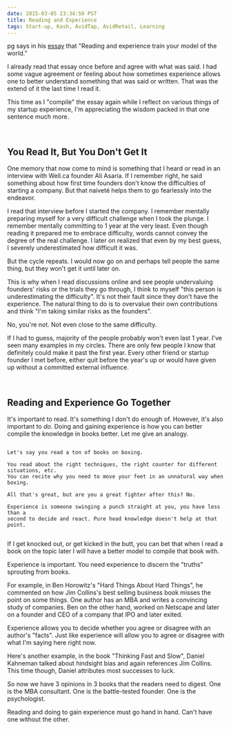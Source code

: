 ```yaml
---
date: 2015-03-05 23:34:59 PST
title: Reading and Experience
tags: Start-up, Kash, AvidTap, AvidRetail, Learning
---
```

pg says in his [essay][1] that "Reading and experience train your model of the
world."

I already read that essay once before and agree with what was said. I had some
vague agreement or feeling about how sometimes experience allows one to better
understand something that was said or written. That was the extend of it the
last time I read it.

This time as I "compile" the essay again while I reflect on various things of my
startup experience, I'm appreciating the wisdom packed in that one
sentence much more.

<br>

## **You Read It, But You Don't Get It**

One memory that now come to mind is something that I heard or read in an
interview with Well.ca founder Ali Asaria. If I remember right, he said
something about how first time founders don't know the difficulties of starting
a company. But that naiveté helps them to go fearlessly into the endeavor.

I read that interview before I started the company. I remember mentally
preparing myself for a very difficult challenge when I took the plunge. I
remember mentally committing to 1 year at the very least. Even though reading
it prepared me to embrace difficulty, words cannot convey the degree of
the real challenge. I later on realized that even by my best guess, I
severely underestimated how difficult it was.

But the cycle repeats. I would now go on and perhaps tell people the same
thing, but they won't get it until later on.

This is why when I read discussions online and see people undervaluing founders'
risks or the trials they go through, I think to myself "this person is
underestimating the difficulty". It's not their fault since they don't have the
experience. The natural thing to do is to overvalue their own contributions and
think "I'm taking similar risks as the founders".

No, you're not. Not even close to the same difficulty.

If I had to guess, majority of the people probably won't even last 1 year. I've
seen many examples in my circles. There are only few people I know that
definitely could make it past the first year. Every other friend or startup
founder I met before, either quit before the year's up or would have given up
without a committed external influence.

<br>

## **Reading and Experience Go Together**

It's important to read. It's something I don't do enough of. However, it's also
important to _do_. Doing and gaining experience is how you can better compile the
knowledge in books better. Let me give an analogy.

<pre><code class="html">
Let's say you read a ton of books on boxing.

You read about the right techniques, the right counter for different situations, etc.
You can recite why you need to move your feet in an unnatural way when boxing.

All that's great, but are you a great fighter after this? No.

Experience is someone swinging a punch straight at you, you have less than a
second to decide and react. Pure head knowledge doesn't help at that point.

</code></pre>

If I get knocked out, or get kicked in the butt, you can bet that when I read a
book on the topic later I will have a better model to compile that book with.

Experience is important. You need experience to discern the "truths" sprouting
from books.

For example, in Ben Horowitz's "Hard Things About Hard Things", he commented on
how Jim Collins's best selling business book misses the point on some things.
One author has an MBA and writes a convincing study of companies. Ben on the
other hand, worked on Netscape and later on a founder and CEO of a company that
IPO and later exited.

Experience allows you to decide whether you agree or disagree with an author's
"facts". Just like experience will allow you to agree or disagree with what I'm
saying here right now.

Here's another example, in the book "Thinking Fast and Slow", Daniel Kahneman
talked about hindsight bias and again references Jim Collins. This time though,
Daniel attributes most successes to luck.

So now we have 3 opinions in 3 books that the readers need to digest. One is
the MBA consultant. One is the battle-tested founder. One is the psychologist.

Reading and doing to gain experience must go hand in hand. Can't have one
without the other.

  [1]: http://paulgraham.com/know.html
